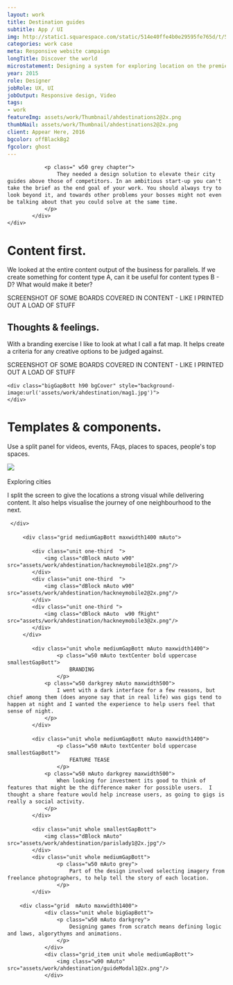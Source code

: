 ```yaml
---
layout: work
title: Destination guides
subtitle: App / UI
img: http://static1.squarespace.com/static/514e40ffe4b0e29595fe765d/t/5647bbb0e4b072d19f90d5f1/1447541681826/?format=750w
categories: work case
meta: Responsive website campaign
longTitle: Discover the world
microstatement: Designing a system for exploring location on the premier platform for booking retail space.
year: 2015
role: Designer
jobRole: UX, UI 
jobOutput: Responsive design, Video
tags: 
- work
featureImg: assets/work/Thumbnail/ahdestinations2@2x.png
thumbNail: assets/work/Thumbnail/ahdestinations2@2x.png
client: Appear Here, 2016
bgcolor: offBlackBg2
fgcolor: ghost
---
```


<div class="wider pitchBlackBg">
	<div class="grid xl-m-b">
			<div class="unit whole m-m-b s-m-l">
				
				<p class=" w50 grey chapter">
					They needed a design solution to elevate their city guides above those of competitors. In an ambitious start-up you can't take the brief as the end goal of your work. You should always try to look beyond it, and towards other problems your bosses might not even be talking about that you could solve at the same time.
				</p>
			</div> 	
	</div>
</div>

<div class="wider whitebg">
	 <div class="grid maxwidth1400 mAuto xl-m-b"> 
		<div class="unit whole dBlock xl-m-b xl-m-t">
			<h1 class="w50 s-m-l chapter">Content first.</h1>
		</div>	 	
      	<div class="unit one-third s-m-l s-m-t m-m-b">
	      	<p class="">
	      		We looked at the entire content output of the business for parallels.  If we create something for content type A, can it be useful for content types B - D?  What would make it beter?   
	      	</p>
	      	<p>SCREENSHOT OF SOME BOARDS COVERED IN CONTENT - LIKE I PRINTED OUT A LOAD OF STUFF</p>
      	</div>			
		<div class="unit whole dBlock xl-m-b xl-m-t">
			<h2 class="w50 s-m-l">Thoughts & feelings.</h2>
		</div>		
      	<div class="unit one-third s-m-l s-m-t m-m-b">
	      	<p class="">
	      		With a branding exercise I like to look at what I call a fat map.  It helps create a criteria for any creative options to be judged against.
	      	</p>
	      	<p>SCREENSHOT OF SOME BOARDS COVERED IN CONTENT - LIKE I PRINTED OUT A LOAD OF STUFF</p>
      	</div>		
	</div>

	<div class="bigGapBott h90 bgCover" style="background-image:url('assets/work/ahdestination/mag1.jpg')">
	</div>


<div class="wider">	      
	 <div class="grid maxwidth1400 mAuto xl-m-b"> 
		<div class="unit whole dBlock xl-m-b xl-m-t">
			<h1 class="w50 s-m-l">Templates &amp; components.</h1>
		</div>	
      	<div class="unit one-third s-m-l s-m-t m-m-b">
	      	<p class="">
	      		Use a split panel for videos, events, FAqs, places to spaces, people's top spaces.  
	      	</p>
	      <!--	<p>SCREENSHOT OF SOME BOARDS COVERED IN CONTENT - LIKE I PRINTED OUT A LOAD OF STUFF</p>-->
      	</div>		 	
	 	<div class="unit whole">
	 		<img class="mediumGapBott dBlock mAuto" src="assets/work/ahdestination/hackneytop1@2x.png"/> 
	 	</div>
			<div class="unit whole bigGapBott">
				<p class="w50 mAuto textCenter bold uppercase smallestGapBott">
					Exploring cities
				</p>
				<p class="w50 mAuto darkgrey maxwidth500">
					I split the screen to give the locations a strong visual while delivering content.  It also helps visualise the journey of one neighbourhood to the next.	
				</p>
			</div> 			 	
	</div>
</div>

<div class="wider">
	 	<div class="unit whole">
	 		<!--<img class="mediumGapBott dBlock mAuto" src="https://d13yacurqjgara.cloudfront.net/users/40433/screenshots/1748038/userguide__1_.gif"/> -->
	 	</div>
			

	 </div>

		 <div class="grid mediumGapBott maxwidth1400 mAuto">

		 	<div class="unit one-third  ">
		 		<img class="dBlock mAuto w90" src="assets/work/ahdestination/hackneymobile1@2x.png"/> 
		 	</div>	
		 	<div class="unit one-third  ">
		 		<img class="dBlock mAuto w90" src="assets/work/ahdestination/hackneymobile2@2x.png"/> 
		 	</div>
		 	<div class="unit one-third ">
		 		<img class="dBlock mAuto  w90 fRight" src="assets/work/ahdestination/hackneymobile3@2x.png"/> 
		 	</div>				 				 	
		 </div> 

		 	<div class="unit whole mediumGapBott mAuto maxwidth1400">
					<p class="w50 mAuto textCenter bold uppercase smallestGapBott">
						BRANDING
					</p>		 		
		 		<p class="w50 darkgrey mAuto maxwidth500">
		 			I went with a dark interface for a few reasons, but chief among them (does anyone say that in real life) was gigs tend to happen at night and I wanted the experience to help users feel that sense of night.
		 		</p>
		 	</div>			 

		 	<div class="unit whole mediumGapBott mAuto maxwidth1400">
					<p class="w50 mAuto textCenter bold uppercase smallestGapBott">
						FEATURE TEASE
					</p>		 		
		 		<p class="w50 mAuto darkgrey maxwidth500">
		 			When looking for investment its good to think of features that might be the difference maker for possible users.  I thought a share feature would help increase users, as going to gigs is really a social activity.
		 		</p>
		 	</div>	
	
		 	<div class="unit whole smallestGapBott">
		 		<img class="dBlock mAuto" src="assets/work/ahdestination/parislady1@2x.jpg"/> 
		 	</div>		
			<div class="unit whole mediumGapBott">
					<p class="w50 mAuto grey">
						Part of the design involved selecting imagery from freelance photographers, to help tell the story of each location. 
					</p>						 		 
			</div>

		<div class="grid  mAuto maxwidth1400">
				<div class="unit whole bigGapBott">
					<p class="w50 mAuto darkgrey">
						Designing games from scratch means defining logic and laws, algorythyms and animations.  
					</p>
				</div> 	
				<div class="grid_item unit whole mediumGapBott">
					<img class="w90 mAuto" src="assets/work/ahdestination/guideModal1@2x.png"/>	
				</div>


	
</div>


</div>
